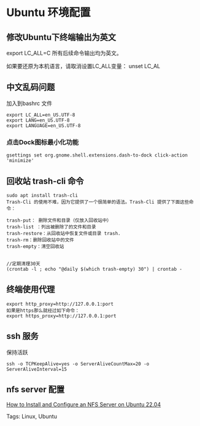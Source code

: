 # Ubuntu 环境配置

## 修改Ubuntu下终端输出为英文

export LC_ALL=C 所有后续命令输出均为英文。

如果要还原为本机语言，请取消设置LC_ALL变量： unset LC_AL

## 中文乱码问题

加入到bashrc 文件

```shell
export LC_ALL=en_US.UTF-8
export LANG=en_US.UTF-8
export LANGUAGE=en_US.UTF-8
```

### 点击Dock图标最小化功能

```shell
gsettings set org.gnome.shell.extensions.dash-to-dock click-action 'minimize'
```

## 回收站 trash-cli 命令

```shell
sudo apt install trash-cli
Trash-Cli 的使用不难，因为它提供了一个很简单的语法。Trash-Cli 提供了下面这些命令：

trash-put： 删除文件和目录（仅放入回收站中）
trash-list ：列出被删除了的文件和目录
trash-restore：从回收站中恢复文件或目录 trash.
trash-rm：删除回收站中的文件
trash-empty：清空回收站


//定期清理30天
(crontab -l ; echo "@daily $(which trash-empty) 30") | crontab -
```

## 终端使用代理

```shell
export http_proxy=http://127.0.0.1:port
如果是https那么就经过如下命令：
export https_proxy=http://127.0.0.1:port
```

## ssh 服务

保持活跃

```shell
ssh -o TCPKeepAlive=yes -o ServerAliveCountMax=20 -o ServerAliveInterval=15
```

## nfs server 配置

[How to Install and Configure an NFS Server on Ubuntu 22.04](https://linuxhint.com/install-and-configure-nfs-server-ubuntu-22-04/)

Tags:
  Linux, Ubuntu
